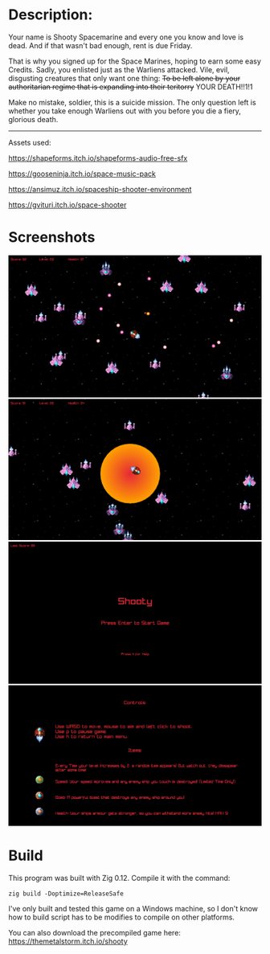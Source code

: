 # Description:

Your name is Shooty Spacemarine and every one you know and love is dead. And if that wasn't bad enough, rent is due Friday.

That is why you signed up for the Space Marines, hoping to earn some easy Credits. Sadly, you enlisted just as the Warliens attacked. Vile, evil, disgusting creatures that only want one thing: ~~To be left alone by your authoritarian regime that is expanding into their teritorry~~ YOUR DEATH!!1!1

Make no mistake, soldier, this is a suicide mission. The only question left is whether you take enough Warliens out with you before you die a fiery, glorious death.

--------

Assets used:

https://shapeforms.itch.io/shapeforms-audio-free-sfx

https://gooseninja.itch.io/space-music-pack

https://ansimuz.itch.io/spaceship-shooter-environment

https://gvituri.itch.io/space-shooter

# Screenshots

![alt text](https://github.com/TheMetalStorm/Shooty/blob/main/screenshots/Shooty1.png?raw=true)
![alt text](https://github.com/TheMetalStorm/Shooty/blob/main/screenshots/Shooty2.png?raw=true)
![alt text](https://github.com/TheMetalStorm/Shooty/blob/main/screenshots/Shooty3.png?raw=true)
![alt text](https://github.com/TheMetalStorm/Shooty/blob/main/screenshots/Shooty4.png?raw=true)

# Build
This program was built with Zig 0.12. Compile it with the command:

```
zig build -Doptimize=ReleaseSafe
```

I've only built and tested this game on a Windows machine, so I don't know how to build script has to be modifies to compile on other platforms.

You can also download the precompiled game here: 
https://themetalstorm.itch.io/shooty
